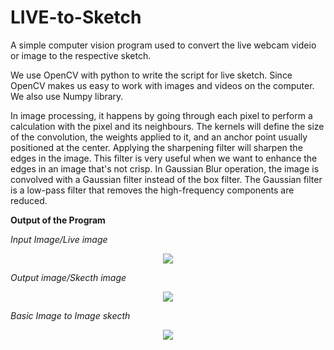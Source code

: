 # LIVE-to-Sketch

A simple computer vision program used to convert the  live webcam videio or image to the respective sketch.

We use OpenCV with python to write the script for live sketch. Since OpenCV makes us easy to work with images and videos on the computer. We also use Numpy library.

In image processing, it happens by going through each pixel to perform a calculation with the pixel and its neighbours. The kernels will define the size of the convolution, the weights applied to it, and an anchor point usually positioned at the center.
Applying the sharpening filter will sharpen the edges in the image. This filter is very useful when we want to enhance the edges in an image that's not crisp.
In Gaussian Blur operation, the image is convolved with a Gaussian filter instead of the box filter. The Gaussian filter is a low-pass filter that removes the high-frequency components are reduced.

**Output of the Program**

*Input Image/Live image*

<p align="center">
  <img src="https://user-images.githubusercontent.com/91316387/176991795-326ad1b9-282c-4392-8aa6-c333c3070f89.png">
</p>

*Output image/Skecth image*

<p align="center">
  <img src="https://user-images.githubusercontent.com/91316387/176991772-8a56564b-44f0-4ef7-b628-460b7bdb62a5.png">
</p>


*Basic Image to Image skecth*

<p align="center">
  <img src="https://user-images.githubusercontent.com/91316387/176992177-8af00a2b-1434-4f5c-af29-81024d43988a.png">
</p>



